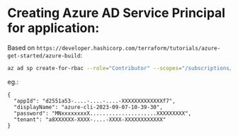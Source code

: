 # Creating Azure AD Service Principal for application:

Based on `https://developer.hashicorp.com/terraform/tutorials/azure-get-started/azure-build`:

```bash
az ad sp create-for-rbac --role="Contributor" --scopes="/subscriptions/<SUBSCRIPTION_ID>"
```

eg.:

```
{
  "appId": "d2551a53-....-....-....-XXXXXXXXXXXXXf7",
  "displayName": "azure-cli-2023-09-07-10-39-30",
  "password": "MNxxxxxxxxX.....................XXXXXXXXX",
  "tenant": "a8XXXXXX-XXXX-....-XXXX-XXXXXXXXXXXX"
}
```
